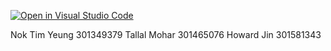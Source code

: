 [![Open in Visual Studio Code](https://classroom.github.com/assets/open-in-vscode-2e0aaae1b6195c2367325f4f02e2d04e9abb55f0b24a779b69b11b9e10269abc.svg)](https://classroom.github.com/online_ide?assignment_repo_id=19723628&assignment_repo_type=AssignmentRepo)

Nok Tim Yeung 301349379
Tallal Mohar 301465076
Howard Jin 301581343
